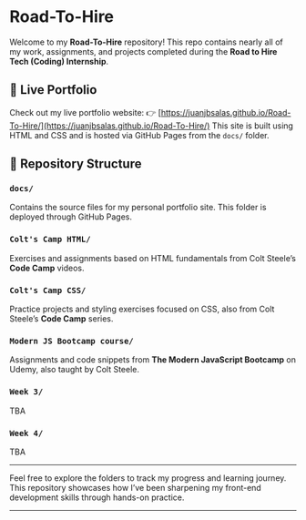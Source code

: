 # Road-To-Hire

Welcome to my **Road-To-Hire** repository!
This repo contains nearly all of my work, assignments, and projects completed during the **Road to Hire Tech (Coding) Internship**.

## 🔗 Live Portfolio

Check out my live portfolio website:
👉 [https://juanjbsalas.github.io/Road-To-Hire/](https://juanjbsalas.github.io/Road-To-Hire/)
This site is built using HTML and CSS and is hosted via GitHub Pages from the `docs/` folder.

## 📁 Repository Structure

### `docs/`

Contains the source files for my personal portfolio site. This folder is deployed through GitHub Pages.

### `Colt's Camp HTML/`

Exercises and assignments based on HTML fundamentals from Colt Steele’s **Code Camp** videos.

### `Colt's Camp CSS/`

Practice projects and styling exercises focused on CSS, also from Colt Steele’s **Code Camp** series.

### `Modern JS Bootcamp course/`

Assignments and code snippets from **The Modern JavaScript Bootcamp** on Udemy, also taught by Colt Steele.

### `Week 3/`

TBA

### `Week 4/`

TBA

---

Feel free to explore the folders to track my progress and learning journey. This repository showcases how I’ve been sharpening my front-end development skills through hands-on practice.

---
